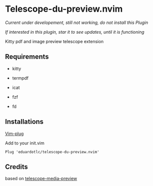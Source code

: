 # Telescope-du-preview.nvim

*Current under developement, still not working, do not install this Plugin*

*If interested in this plugin, star it to see updates, until it is functioning*

Kitty pdf and image preview telescope extension

## Requirements

- kitty

- termpdf

- icat

- fzf

- fd

## Installations

[Vim-plug](https://github.com/junegunn/vim-plug)

Add to your init.vim

```vim
Plug 'eduardotlc/telescope-du-preview.nvim'
```

## Credits

based on [telescope-media-preview](https://github.com/nvim-telescope/telescope-media-files.nvim)
